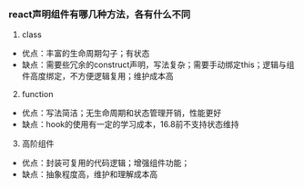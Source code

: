 ### react声明组件有哪几种方法，各有什么不同
1. class
- 优点：丰富的生命周期勾子；有状态
- 缺点：需要些冗余的construct声明，写法复杂；需要手动绑定this；逻辑与组件高度绑定，不方便逻辑复用；维护成本高

2. function
- 优点：写法简洁；无生命周期和状态管理开销，性能更好
- 缺点：hook的使用有一定的学习成本，16.8前不支持状态维持

3. 高阶组件
- 优点：封装可复用的代码逻辑；增强组件功能；
- 缺点：抽象程度高，维护和理解成本高
